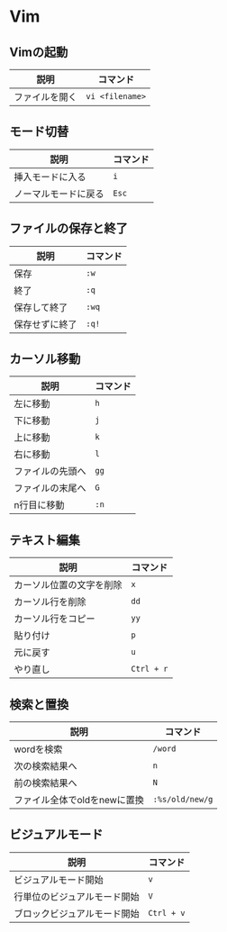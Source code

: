 # Vim

## Vimの起動

| 説明              | コマンド        |
|-------------------|-----------------|
| ファイルを開く    | `vi <filename>` |

## モード切替

| 説明                  | コマンド       |
|-----------------------|----------------|
| 挿入モードに入る      | `i`            |
| ノーマルモードに戻る  | `Esc`          |

## ファイルの保存と終了

| 説明                | コマンド       |
|---------------------|----------------|
| 保存                | `:w`           |
| 終了                | `:q`           |
| 保存して終了        | `:wq`          |
| 保存せずに終了      | `:q!`          |

## カーソル移動

| 説明                | コマンド       |
|---------------------|----------------|
| 左に移動            | `h`            |
| 下に移動            | `j`            |
| 上に移動            | `k`            |
| 右に移動            | `l`            |
| ファイルの先頭へ    | `gg`           |
| ファイルの末尾へ    | `G`            |
| n行目に移動         | `:n`           |

## テキスト編集

| 説明                     | コマンド       |
|--------------------------|----------------|
| カーソル位置の文字を削除 | `x`            |
| カーソル行を削除         | `dd`           |
| カーソル行をコピー       | `yy`           |
| 貼り付け                 | `p`            |
| 元に戻す                 | `u`            |
| やり直し                 | `Ctrl + r`     |

## 検索と置換

| 説明                          | コマンド            |
|-------------------------------|---------------------|
| wordを検索                    | `/word`             |
| 次の検索結果へ                | `n`                 |
| 前の検索結果へ                | `N`                 |
| ファイル全体でoldをnewに置換  | `:%s/old/new/g`     |

## ビジュアルモード

| 説明                           | コマンド            |
|--------------------------------|---------------------|
| ビジュアルモード開始           | `v`                 |
| 行単位のビジュアルモード開始   | `V`                 |
| ブロックビジュアルモード開始   | `Ctrl + v`          |
